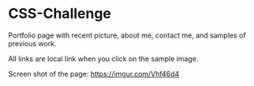 # CSS-Challenge

Portfolio page with recent picture, about me, contact me, and samples of previous work. 

All links are local link when you click on the sample image.

Screen shot of the page:
https://imgur.com/Vhf46d4
